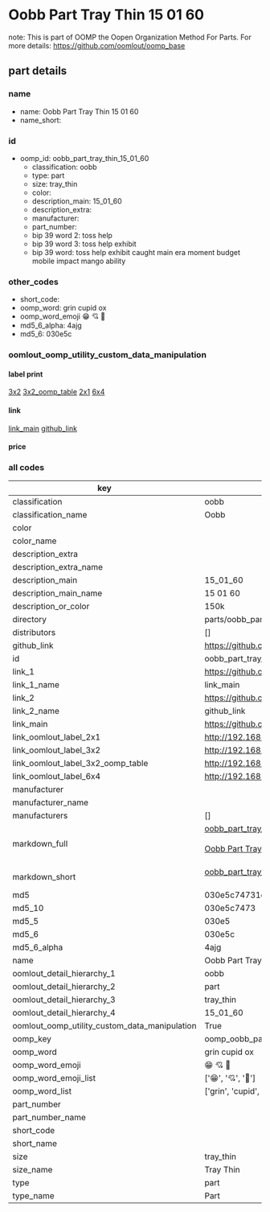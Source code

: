 # Oobb Part Tray Thin 15 01 60  

note: This is part of OOMP the Oopen Organization Method For Parts. For more details: https://github.com/oomlout/oomp_base

##  part details





### name
* name: Oobb Part Tray Thin 15 01 60
* name_short: 
### id
* oomp_id: oobb_part_tray_thin_15_01_60
  * classification: oobb
  * type: part
  * size: tray_thin
  * color: 
  * description_main: 15_01_60
  * description_extra: 
  * manufacturer: 
  * part_number: 
  * bip 39 word 2: toss help
  * bip 39 word 3: toss help exhibit
  * bip 39 word: toss help exhibit caught main era moment budget mobile impact mango ability

### other_codes
* short_code: 
* oomp_word: grin cupid ox
* oomp_word_emoji :grin: :cupid: :ox:
* md5_6_alpha: 4ajg
* md5_6: 030e5c






### oomlout_oomp_utility_custom_data_manipulation
#### label print
[3x2](http://192.168.1.245:1112/?label=oomp%204ajg)
[3x2_oomp_table](http://192.168.1.107:1112/?label=oomp%204ajg)
[2x1](http://192.168.1.242:1112/?label=oomp%204ajg)
[6x4](http://192.168.1.55:1112/?label=oomp%204ajg)    

#### link

[link_main](https://github.com/oomlout/oomlout_oomp_current_version_messy/tree/main/parts/oobb_part_tray_thin_15_01_60) [github_link](https://github.com/oomlout/oomlout_oomp_part_src/tree/main/parts/oobb_part_tray_thin_15_01_60)                             

#### price







### all codes 
| key | value |  
| --- | --- |  
| classification | oobb |  
| classification_name | Oobb |  
| color |  |  
| color_name |  |  
| description_extra |  |  
| description_extra_name |  |  
| description_main | 15_01_60 |  
| description_main_name | 15 01 60 |  
| description_or_color | 150k |  
| directory | parts/oobb_part_tray_thin_15_01_60 |  
| distributors | [] |  
| github_link | https://github.com/oomlout/oomlout_oomp_part_src/tree/main/parts/oobb_part_tray_thin_15_01_60 |  
| id | oobb_part_tray_thin_15_01_60 |  
| link_1 | https://github.com/oomlout/oomlout_oomp_current_version_messy/tree/main/parts/oobb_part_tray_thin_15_01_60 |  
| link_1_name | link_main |  
| link_2 | https://github.com/oomlout/oomlout_oomp_part_src/tree/main/parts/oobb_part_tray_thin_15_01_60 |  
| link_2_name | github_link |  
| link_main | https://github.com/oomlout/oomlout_oomp_current_version_messy/tree/main/parts/oobb_part_tray_thin_15_01_60 |  
| link_oomlout_label_2x1 | http://192.168.1.242:1112/?label=oomp%204ajg |  
| link_oomlout_label_3x2 | http://192.168.1.245:1112/?label=oomp%204ajg |  
| link_oomlout_label_3x2_oomp_table | http://192.168.1.107:1112/?label=oomp%204ajg |  
| link_oomlout_label_6x4 | http://192.168.1.55:1112/?label=oomp%204ajg |  
| manufacturer |  |  
| manufacturer_name |  |  
| manufacturers | [] |  
| markdown_full | [oobb_part_tray_thin_15_01_60](https://github.com/oomlout/oomlout_oomp_current_version_messy/tree/main/parts/oobb_part_tray_thin_15_01_60)<br>[](https://github.com/oomlout/oomlout_oomp_current_version_messy/tree/main/parts/oobb_part_tray_thin_15_01_60)<br>[Oobb Part Tray Thin 15 01 60](https://github.com/oomlout/oomlout_oomp_current_version_messy/tree/main/parts/oobb_part_tray_thin_15_01_60)<br><br> |  
| markdown_short | [oobb_part_tray_thin_15_01_60](https://github.com/oomlout/oomlout_oomp_current_version_messy/tree/main/parts/oobb_part_tray_thin_15_01_60)<br><br> |  
| md5 | 030e5c74731d91dd314322469f1ac72d |  
| md5_10 | 030e5c7473 |  
| md5_5 | 030e5 |  
| md5_6 | 030e5c |  
| md5_6_alpha | 4ajg |  
| name | Oobb Part Tray Thin 15 01 60 |  
| oomlout_detail_hierarchy_1 | oobb |  
| oomlout_detail_hierarchy_2 | part |  
| oomlout_detail_hierarchy_3 | tray_thin |  
| oomlout_detail_hierarchy_4 | 15_01_60 |  
| oomlout_oomp_utility_custom_data_manipulation | True |  
| oomp_key | oomp_oobb_part_tray_thin_15_01_60 |  
| oomp_word | grin cupid ox |  
| oomp_word_emoji | :grin: :cupid: :ox: |  
| oomp_word_emoji_list | [':grin:', ':cupid:', ':ox:'] |  
| oomp_word_list | ['grin', 'cupid', 'ox'] |  
| part_number |  |  
| part_number_name |  |  
| short_code |  |  
| short_name |  |  
| size | tray_thin |  
| size_name | Tray Thin |  
| type | part |  
| type_name | Part |  
